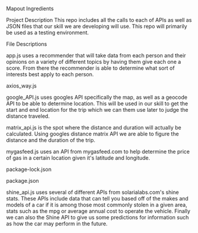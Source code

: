 Mapout Ingredients

Project Description
This repo includes all the calls to each of APIs as well as JSON files that our skill we are developing will use. This repo will primarily be used as a testing environment.


File Descriptions

app.js uses a recommender that will take data from each person and their opinions on a variety of different topics by having them give each one a score. From there the recommender is able to determine what sort of interests best apply to each person.

axios_way.js

google_API.js uses googles API specifically the map, as well as a geocode API to be able to determine location. This will be used in our skill to get the start and end location for the trip which we can them use later to judge the distance traveled.

matrix_api.js is the spot where the distance and duration will actually be calculated. Using googles distance matrix API we are able to figure the distance and the duration of the trip.

 mygasfeed.js uses an API from mygasfeed.com to help determine the price of gas in a certain location given it's latitude and longitude.

package-lock.json

package.json

 shine_api.js uses several of different APIs from solarialabs.com's shine stats. These APIs include data that can tell you based off of the makes and models of a car if it is among those most commonly stolen in a given area, stats such as the mpg or average annual cost to operate the vehicle. Finally we can also the Shine API to give us some predictions for information such as how the car may perform in the future.
